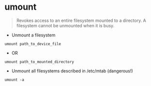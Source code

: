 # umount

> Revokes access to an entire filesystem mounted to a directory.
> A filesystem cannot be unmounted when it is busy.

- Unmount a filesystem

`umount path_to_device_file`

- OR

`umount path_to_mounted_directory`

- Unmount all filesystems described in /etc/mtab (dangerous!)

`umount -a`
